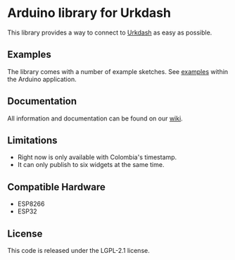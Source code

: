 # Arduino library for Urkdash

This library provides a way to connect to [Urkdash](https://urkdash.com) as easy as possible.

## Examples

The library comes with a number of example sketches. See [examples](https://github.com/Urkdash/urkdash_esp32/wiki)
within the Arduino application.

## Documentation

All information and documentation can be found on our [wiki](https://github.com/Sirius-py/Ceres_IoT/wiki).

## Limitations

 - Right now is only available with Colombia's timestamp.
 - It can only publish to six widgets at the same time.

## Compatible Hardware

 - ESP8266
 - ESP32

## License

This code is released under the LGPL-2.1 license.
